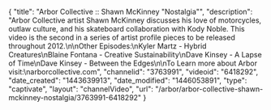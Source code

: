 {
    "title": "Arbor Collective :: Shawn McKinney \"Nostalgia\"",
    "description": "Arbor Collective artist Shawn McKinney discusses his love of motorcycles, outlaw culture, and his skateboard collaboration with Kody Noble. This video is the second in a series of artist profile pieces to be released throughout 2012.\n\nOther Episodes:\nKyler Martz - Hybrid Creatures\nBlaine Fontana - Creative Sustainability\nDave Kinsey - A Lapse of Time\nDave Kinsey - Between the Edges\n\nTo Learn more about Arbor visit:\narborcollective.com",
    "channelid": "3763991",
    "videoid": "6418292",
    "date_created": "1443639913",
    "date_modified": "1446053891",
    "type": "captivate",
    "layout": "channelVideo",
    "url": "\/arbor\/arbor-collective-shawn-mckinney-nostalgia\/3763991-6418292"
}
